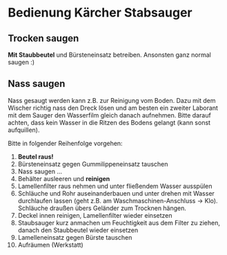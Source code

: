 # Bedienung Kärcher Stabsauger

## Trocken saugen

**Mit Staubbeutel** und Bürsteneinsatz betreiben.
Ansonsten ganz normal saugen :)

## Nass saugen

Nass gesaugt werden kann z.B. zur Reinigung vom Boden. Dazu mit dem Wischer
richtig nass den Dreck lösen und am besten ein zweiter Laborant mit dem Sauger
den Wasserfilm gleich danach aufnehmen. Bitte darauf achten, dass kein Wasser in
die Ritzen des Bodens gelangt (kann sonst aufquillen).

Bitte in folgender Reihenfolge vorgehen:

 1.  **Beutel raus!**
 2.  Bürsteneinsatz gegen Gummilippeneinsatz tauschen
 3.  Nass saugen ...
 4.  Behälter ausleeren und **reinigen**
 5.  Lamellenfilter raus nehmen und unter fließendem Wasser ausspülen
 6.  Schläuche und Rohr auseinanderbauen und unter drehen mit Wasser durchlaufen
     lassen (geht z.B. am Waschmaschinen-Anschluss -> Klo). Schläuche draußen
     übers Geländer zum Trocknen hängen.
 7.  Deckel innen reinigen, Lamellenfilter wieder einsetzen
 8.  Staubsauger kurz anmachen um Feuchtigkeit aus dem Filter zu ziehen, danach
     den Staubbeutel wieder einsetzen
 9.  Lamelleneinsatz gegen Bürste tauschen
 10. Aufräumen (Werkstatt)
